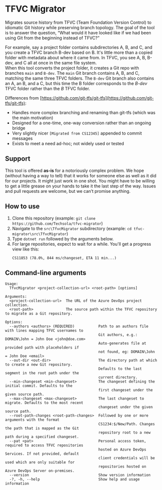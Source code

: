 # TFVC Migrator

Migrates source history from TFVC (Team Foundation Version Control) to idiomatic Git history while preserving branch topology. The goal of the tool is to answer the question, “What would it have looked like if we had been using Git from the beginning instead of TFVC?”

For example, say a project folder contains subdirectories A, B, and C, and you create a TFVC branch B-dev based on B. It's little more than a copied folder with metadata about where it came from. In TFVC, you see A, B, B-dev, and C all at once in the same file system.  
When this tool converts the project folder, it creates a Git repo with branches `main` and `B-dev`. The `main` Git branch contains A, B, and C, matching the same three TFVC folders. The `B-dev` Git branch also contains an A, an B, and a C, but this time the B folder corresponds to the *B-dev* TFVC folder rather than the *B* TFVC folder.

Differences from [https://github.com/git-tfs/git-tfs](https://github.com/git-tfs/git-tfs):

- Handles more complex branching and renaming than git-tfs (which was the main motivation)
- Designed for a one-time, one-way conversion rather than an ongoing bridge
- Very slightly nicer `[Migrated from CS12345]` appended to commit messages
- Exists to meet a need ad-hoc; not widely used or tested

## Support

This tool is offered **as-is** for a notoriously complex problem. We hope (without having a way to tell) that it works for someone else as well as it did for our projects. It might just work in one shot. You might have to be willing to get a little grease on your hands to take it the last step of the way. Issues and pull requests are welcome, but we can’t promise anything.

## How to use

1. Clone this repository (example: `git clone https://github.com/Techsola/tfvc-migrator`)
2. Navigate to the `src\TfvcMigrator` subdirectory (example: `cd tfvc-migrator\src\TfvcMigrator`)
3. Type `dotnet run` followed by the arguments below.
4. For large repositories, expect to wait for a while. You'll get a progress view like this:
   ```
   CS11853 (78.0%, 844 ms/changeset, ETA 11 min...)
   ```

## Command-line arguments

```
Usage:
  TfvcMigrator <project-collection-url> <root-path> [options]

Arguments:
  <project-collection-url>  The URL of the Azure DevOps project collection.
  <root-path>               The source path within the TFVC repository to migrate as a Git repository.

Options:
  --authors <authors> (REQUIRED)           Path to an authors file with lines mapping TFVC usernames to
                                           Git authors, e.g.: DOMAIN\John = John Doe <john@doe.com>
                                           Auto-generates file at provided path with placeholders if
                                           not found, eg: DOMAIN\John = John Doe <email>
  --out-dir <out-dir>                      The directory path at which to create a new Git repository.
                                           Defaults to the last segment in the root path under the
                                           current directory.
  --min-changeset <min-changeset>          The changeset defining the initial commit. Defaults to the
                                           first changeset under the given source path.
  --max-changeset <max-changeset>          The last changeset to migrate. Defaults to the most recent
                                           changeset under the given source path.
  --root-path-changes <root-path-changes>  Followed by one or more arguments with the format
                                           CS1234:$/New/Path. Changes the path that is mapped as the Git
                                           repository root to a new path during a specified changeset.
  --pat <pat>                              Personal access token, required to access TFVC repositories
                                           hosted on Azure DevOps Services. If not provided, default
                                           client credentials will be used which are only suitable for
                                           repositories hosted on Azure DevOps Server on-premises.
  --version                                Show version information
  -?, -h, --help                           Show help and usage information
```
